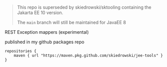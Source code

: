 >
> This repo is superseded by skiedrowski/sktooling containing the Jakarta EE 10 version.
>
> The `main` branch will still be maintained for JavaEE 8
>


REST Exception mappers (experimental)

published in my github packages repo

	repositories {
    	maven { url "https://maven.pkg.github.com/skiedrowski/jee-tools" }
    }
